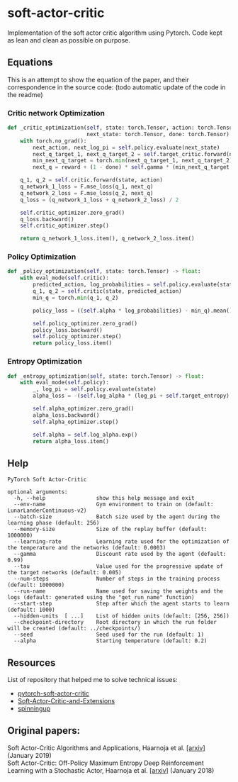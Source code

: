 # soft-actor-critic

Implementation of the soft actor critic algorithm using Pytorch. Code kept as lean and clean
as possible on purpose.

## Equations

This is an attempt to show the equation of the paper, and their correspondence in the source code:
(todo automatic update of the code in the readme)

### Critic network Optimization

```python
def _critic_optimization(self, state: torch.Tensor, action: torch.Tensor, reward: torch.Tensor,
                         next_state: torch.Tensor, done: torch.Tensor) -> Tuple[float, float]:
    with torch.no_grad():
        next_action, next_log_pi = self.policy.evaluate(next_state)
        next_q_target_1, next_q_target_2 = self.target_critic.forward(next_state, next_action)
        min_next_q_target = torch.min(next_q_target_1, next_q_target_2)
        next_q = reward + (1 - done) * self.gamma * (min_next_q_target - self.alpha * next_log_pi)

    q_1, q_2 = self.critic.forward(state, action)
    q_network_1_loss = F.mse_loss(q_1, next_q)
    q_network_2_loss = F.mse_loss(q_2, next_q)
    q_loss = (q_network_1_loss + q_network_2_loss) / 2

    self.critic_optimizer.zero_grad()
    q_loss.backward()
    self.critic_optimizer.step()

    return q_network_1_loss.item(), q_network_2_loss.item()
```

### Policy Optimization 

```python
def _policy_optimization(self, state: torch.Tensor) -> float:
    with eval_mode(self.critic):
        predicted_action, log_probabilities = self.policy.evaluate(state)
        q_1, q_2 = self.critic(state, predicted_action)
        min_q = torch.min(q_1, q_2)

        policy_loss = ((self.alpha * log_probabilities) - min_q).mean()

        self.policy_optimizer.zero_grad()
        policy_loss.backward()
        self.policy_optimizer.step()
        return policy_loss.item()
```

### Entropy Optimization 

```python
def _entropy_optimization(self, state: torch.Tensor) -> float:
    with eval_mode(self.policy):
        _, log_pi = self.policy.evaluate(state)
        alpha_loss = -(self.log_alpha * (log_pi + self.target_entropy).detach()).mean()

        self.alpha_optimizer.zero_grad()
        alpha_loss.backward()
        self.alpha_optimizer.step()

        self.alpha = self.log_alpha.exp()
        return alpha_loss.item()
```

## Help

```
PyTorch Soft Actor-Critic

optional arguments:
  -h, --help                show this help message and exit
  --env-name                Gym environment to train on (default: LunarLanderContinuous-v2)
  --batch-size              Batch size used by the agent during the learning phase (default: 256)
  --memory-size             Size of the replay buffer (default: 1000000)
  --learning-rate           Learning rate used for the optimization of the temperature and the networks (default: 0.0003)
  --gamma                   Discount rate used by the agent (default: 0.99)
  --tau                     Value used for the progressive update of the target networks (default: 0.005)
  --num-steps               Number of steps in the training process (default: 1000000)
  --run-name                Name used for saving the weights and the logs (default: generated using the "get_run_name" function)
  --start-step              Step after which the agent starts to learn (default: 1000)
  --hidden-units  [ ...]    List of hidden units (default: [256, 256])
  --checkpoint-directory    Root directory in which the run folder will be created (default: ../checkpoints/)
  --seed                    Seed used for the run (default: 1)
  --alpha                   Starting temperature (default: 0.2)
```

## Resources

List of repository that helped me to solve technical issues:
- [pytorch-soft-actor-critic](https://github.com/pranz24/pytorch-soft-actor-critic) 
- [Soft-Actor-Critic-and-Extensions](https://github.com/BY571/Soft-Actor-Critic-and-Extensions) 
- [spinningup](https://github.com/openai/spinningup) 

## Original papers:

Soft Actor-Critic Algorithms and Applications, Haarnoja et al. [[arxiv]](https://arxiv.org/abs/1812.05905v2) (January 2019)   
Soft Actor-Critic: Off-Policy Maximum Entropy Deep Reinforcement Learning with a Stochastic Actor, Haarnoja et al. [[arxiv]](https://arxiv.org/abs/1801.01290) (January 2018)
